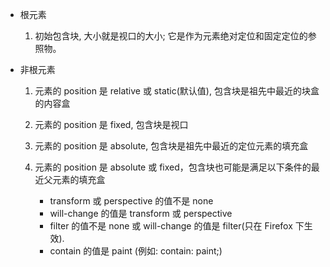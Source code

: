 - 根元素

  1. 初始包含块, 大小就是视口的大小;
     它是作为元素绝对定位和固定定位的参照物。

- 非根元素

  1. 元素的 position 是 relative 或 static(默认值), 包含块是祖先中最近的块盒的内容盒
  2. 元素的 position 是 fixed, 包含块是视口
  3. 元素的 position 是 absolute, 包含块是祖先中最近的定位元素的填充盒
  4. 元素的 position 是 absolute 或 fixed，包含块也可能是满足以下条件的最近父元素的填充盒

     - transform 或 perspective 的值不是 none
     - will-change 的值是 transform 或 perspective
     - filter 的值不是 none 或 will-change 的值是 filter(只在 Firefox 下生效).
     - contain 的值是 paint (例如: contain: paint;)
